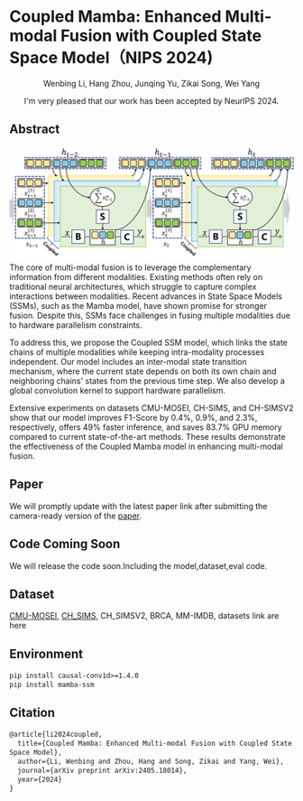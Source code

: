 # Coupled Mamba: Enhanced Multi-modal Fusion with Coupled State Space Model（NIPS 2024)
<div align="center">
  Wenbing Li, Hang Zhou, Junqing Yu, Zikai Song, Wei Yang

  I'm very pleased that our work has been accepted by NeurIPS 2024. 
</div>

## Abstract
![pipline](https://github.com/hustcselwb/coupled-mamba/blob/main/pipline.png)
The core of multi-modal fusion is to leverage the complementary information from different modalities. Existing methods often rely on traditional neural architectures, which struggle to capture complex interactions between modalities. Recent advances in State Space Models (SSMs), such as the Mamba model, have shown promise for stronger fusion. Despite this, SSMs face challenges in fusing multiple modalities due to hardware parallelism constraints.

To address this, we propose the Coupled SSM model, which links the state chains of multiple modalities while keeping intra-modality processes independent. Our model includes an inter-modal state transition mechanism, where the current state depends on both its own chain and neighboring chains' states from the previous time step. We also develop a global convolution kernel to support hardware parallelism.

Extensive experiments on datasets CMU-MOSEI, CH-SIMS, and CH-SIMSV2 show that our model improves F1-Score by 0.4%, 0.9%, and 2.3%, respectively, offers 49% faster inference, and saves 83.7% GPU memory compared to current state-of-the-art methods. These results demonstrate the effectiveness of the Coupled Mamba model in enhancing multi-modal fusion.

## Paper
We will promptly update with the latest paper link after submitting the camera-ready version of the [paper](https://arxiv.org/abs/2405.18014).

## Code Coming Soon
We will release the code soon.Including the model,dataset,eval code. 

## Dataset
[CMU-MOSEI](https://aclanthology.org/P18-1208.pdf), [CH_SIMS](https://aclanthology.org/2020.acl-main.343/), CH_SIMSV2, BRCA, MM-IMDB, datasets link are here 

## Environment
```
pip install causal-conv1d>=1.4.0
pip install mamba-ssm
```
## Citation
```
@article{li2024coupled,
  title={Coupled Mamba: Enhanced Multi-modal Fusion with Coupled State Space Model},
  author={Li, Wenbing and Zhou, Hang and Song, Zikai and Yang, Wei},
  journal={arXiv preprint arXiv:2405.18014},
  year={2024}
}
```
